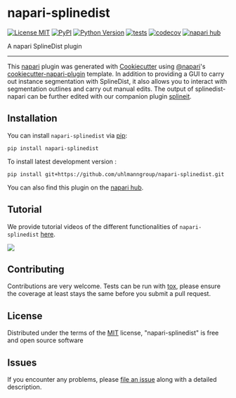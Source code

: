 # napari-splinedist

[![License MIT](https://img.shields.io/pypi/l/napari-splinedist.svg?color=green)](https://github.com/uhlmanngroup/napari-splinedist/raw/main/LICENSE)
[![PyPI](https://img.shields.io/pypi/v/napari-splinedist.svg?color=green)](https://pypi.org/project/napari-splinedist)
[![Python Version](https://img.shields.io/pypi/pyversions/napari-splinedist.svg?color=green)](https://python.org)
[![tests](https://github.com/uhlmanngroup/napari-splinedist/workflows/tests/badge.svg)](https://github.com/uhlmanngroup/napari-splinedist/actions)
[![codecov](https://codecov.io/gh/uhlmanngroup/napari-splinedist/branch/main/graph/badge.svg)](https://codecov.io/gh/uhlmanngroup/napari-splinedist)
[![napari hub](https://img.shields.io/endpoint?url=https://api.napari-hub.org/shields/napari-splinedist)](https://napari-hub.org/plugins/napari-splinedist)

A napari SplineDist plugin

----------------------------------

This [napari] plugin was generated with [Cookiecutter] using [@napari]'s [cookiecutter-napari-plugin] template. In addition to providing a GUI to carry out instance segmentation with SplineDist, it also allows you to interact with segmentation outlines and carry out manual edits. The output of splinedist-napari can be further edited with our companion plugin [splineit].

<!--
Don't miss the full getting started guide to set up your new package:
https://github.com/napari/cookiecutter-napari-plugin#getting-started

and review the napari docs for plugin developers:
https://napari.org/stable/plugins/index.html
-->

## Installation

You can install `napari-splinedist` via [pip]:

    pip install napari-splinedist



To install latest development version :

    pip install git+https://github.com/uhlmanngroup/napari-splinedist.git


You can also find this plugin on the [napari hub].


## Tutorial

We provide tutorial videos of the different functionalities of `napari-splinedist` [here].

[![](https://github.com/uhlmanngroup/napari-splinedist/blob/main/resources/napari-splinedist.png)](https://www.youtube.com/watch?v=1E5ucDkXfAo&list=PL1dfubro3sm3NBF8sQvlrIQ1EMHReVLSd)


## Contributing

Contributions are very welcome. Tests can be run with [tox], please ensure
the coverage at least stays the same before you submit a pull request.

## License

Distributed under the terms of the [MIT] license,
"napari-splinedist" is free and open source software

## Issues

If you encounter any problems, please [file an issue] along with a detailed description.

[napari]: https://github.com/napari/napari
[Cookiecutter]: https://github.com/audreyr/cookiecutter
[@napari]: https://github.com/napari
[MIT]: http://opensource.org/licenses/MIT
[BSD-3]: http://opensource.org/licenses/BSD-3-Clause
[GNU GPL v3.0]: http://www.gnu.org/licenses/gpl-3.0.txt
[GNU LGPL v3.0]: http://www.gnu.org/licenses/lgpl-3.0.txt
[Apache Software License 2.0]: http://www.apache.org/licenses/LICENSE-2.0
[Mozilla Public License 2.0]: https://www.mozilla.org/media/MPL/2.0/index.txt
[cookiecutter-napari-plugin]: https://github.com/napari/cookiecutter-napari-plugin
[napari hub]: https://www.napari-hub.org/plugins/napari-splinedist
[splineit]: https://github.com/uhlmanngroup/napari-splineit

[file an issue]: https://github.com/uhlmanngroup/napari-splinedist/issues

[napari]: https://github.com/napari/napari
[tox]: https://tox.readthedocs.io/en/latest/
[pip]: https://pypi.org/project/pip/
[PyPI]: https://pypi.org/
[here]: https://www.youtube.com/watch?v=1E5ucDkXfAo&list=PL1dfubro3sm3NBF8sQvlrIQ1EMHReVLSd 

